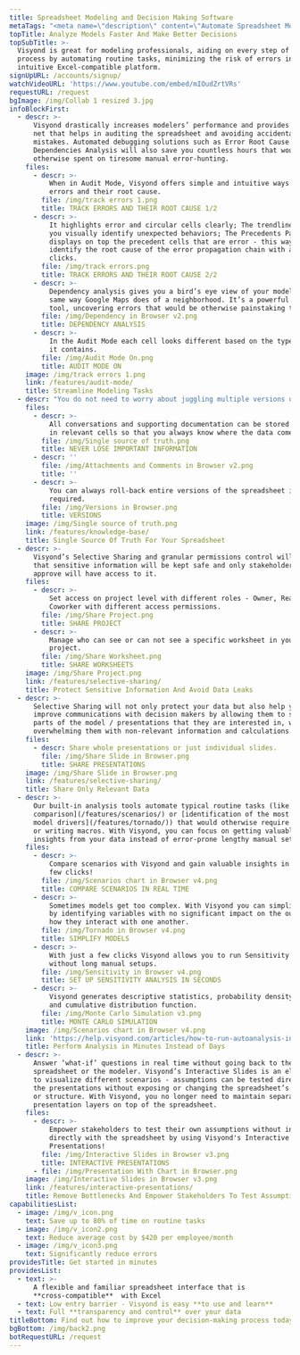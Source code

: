 ```yaml
---
title: Spreadsheet Modeling and Decision Making Software
metaTags: "<meta name=\"description\" content=\"Automate Spreadsheet Modeling Tasks and Minimize the Risk of Errors with Visyond's Excel-compatible platform.\">\r\n<meta name=\"keywords\" content=\"Spreadsheet Modeling Software\">\r\n"
topTitle: Analyze Models Faster And Make Better Decisions
topSubTitle: >-
  Visyond is great for modeling professionals, aiding on every step of the
  process by automating routine tasks, minimizing the risk of errors in an
  intuitive Excel-compatible platform.
signUpURL: /accounts/signup/
watchVideoURL: 'https://www.youtube.com/embed/mIOudZrtVRs'
requestURL: /request
bgImage: /img/Collab 1 resized 3.jpg
infoBlockFirst:
  - descr: >-
      Visyond drastically increases modelers’ performance and provides a safety
      net that helps in auditing the spreadsheet and avoiding accidental
      mistakes. Automated debugging solutions such as Error Root Cause and Cell
      Dependencies Analysis will also save you countless hours that would be
      otherwise spent on tiresome manual error-hunting.
    files:
      - descr: >-
          When in Audit Mode, Visyond offers simple and intuitive ways to track
          errors and their root cause.
        file: /img/track errors 1.png
        title: TRACK ERRORS AND THEIR ROOT CAUSE 1/2
      - descr: >-
          It highlights error and circular cells clearly; The trendlines help
          you visually identify unexpected behaviors; The Precedents Panel
          displays on top the precedent cells that are error - this way you can
          identify the root cause of the error propagation chain with a few
          clicks.
        file: /img/track errors.png
        title: TRACK ERRORS AND THEIR ROOT CAUSE 2/2
      - descr: >-
          Dependency analysis gives you a bird’s eye view of your model in the
          same way Google Maps does of a neighborhood. It’s a powerful auditing
          tool, uncovering errors that would be otherwise painstaking to catch.
        file: /img/Dependency in Browser v2.png
        title: DEPENDENCY ANALYSIS
      - descr: >-
          In the Audit Mode each cell looks different based on the type of data
          it contains.
        file: /img/Audit Mode On.png
        title: AUDIT MODE ON
    image: /img/track errors 1.png
    link: /features/audit-mode/
    title: Streamline Modeling Tasks
  - descr: "You do not need to worry about juggling multiple versions of the spreadsheet while tracking inputs from multiple stakeholders through various communication channels. \r\n\r\nVisyond solves data chaos and establishes a single source of truth by providing intuitive interface to manage scenarios and store all inputs, attachments and conversations directly in the relevant cells.\r\n"
    files:
      - descr: >-
          All conversations and supporting documentation can be stored directly
          in relevant cells so that you always know where the data comes from.
        file: /img/Single source of truth.png
        title: NEVER LOSE IMPORTANT INFORMATION
      - descr: ''
        file: /img/Attachments and Comments in Browser v2.png
        title: ''
      - descr: >-
          You can always roll-back entire versions of the spreadsheet if
          required.
        file: /img/Versions in Browser.png
        title: VERSIONS
    image: /img/Single source of truth.png
    link: /features/knowledge-base/
    title: Single Source Of Truth For Your Spreadsheet
  - descr: >-
      Visyond’s Selective Sharing and granular permissions control will ensure
      that sensitive information will be kept safe and only stakeholders you
      approve will have access to it.
    files:
      - descr: >-
          Set access on project level with different roles - Owner, Reader,
          Coworker with different access permissions.
        file: /img/Share Project.png
        title: SHARE PROJECT
      - descr: >-
          Manage who can see or can not see a specific worksheet in your
          project.
        file: /img/Share Worksheet.png
        title: SHARE WORKSHEETS
    image: /img/Share Project.png
    link: /features/selective-sharing/
    title: Protect Sensitive Information And Avoid Data Leaks
  - descr: >-
      Selective Sharing will not only protect your data but also help you
      improve communications with decision makers by allowing them to see only
      parts of the model / presentations that they are interested in, without
      overwhelming them with non-relevant information and calculations.
    files:
      - descr: Share whole presentations or just individual slides.
        file: /img/Share Slide in Browser.png
        title: SHARE PRESENTATIONS
    image: /img/Share Slide in Browser.png
    link: /features/selective-sharing/
    title: Share Only Relevant Data
  - descr: >-
      Our built-in analysis tools automate typical routine tasks (like [scenario
      comparison](/features/scenarios/) or [identification of the most important
      model drivers](/features/tornado/)) that would otherwise require add-ons
      or writing macros. With Visyond, you can focus on getting valuable
      insights from your data instead of error-prone lengthy manual setups.
    files:
      - descr: >-
          Compare scenarios with Visyond and gain valuable insights in just a
          few clicks!
        file: /img/Scenarios chart in Browser v4.png
        title: COMPARE SCENARIOS IN REAL TIME
      - descr: >-
          Sometimes models get too complex. With Visyond you can simplify them
          by identifying variables with no significant impact on the output and
          how they interact with one another.
        file: /img/Tornado in Browser v4.png
        title: SIMPLIFY MODELS
      - descr: >-
          With just a few clicks Visyond allows you to run Sensitivity analysis
          without long manual setups.
        file: /img/Sensitivity in Browser v4.png
        title: SET UP SENSITIVITY ANALYSIS IN SECONDS
      - descr: >-
          Visyond generates descriptive statistics, probability density function
          and cumulative distribution function.
        file: /img/Monte Carlo Simulation v3.png
        title: MONTE CARLO SIMULATION
    image: /img/Scenarios chart in Browser v4.png
    link: 'https://help.visyond.com/articles/how-to-run-autoanalysis-in-visyond/'
    title: Perform Analysis in Minutes Instead of Days
  - descr: >-
      Answer ‘what-if’ questions in real time without going back to the
      spreadsheet or the modeler. Visyond’s Interactive Slides is an elegant way
      to visualize different scenarios - assumptions can be tested directly in
      the presentations without exposing or changing the spreadsheet’s content
      or structure. With Visyond, you no longer need to maintain separate
      presentation layers on top of the spreadsheet.
    files:
      - descr: >-
          Empower stakeholders to test their own assumptions without interacting
          directly with the spreadsheet by using Visyond's Interactive
          Presentations!
        file: /img/Interactive Slides in Browser v3.png
        title: INTERACTIVE PRESENTATIONS
      - file: /img/Presentation With Chart in Browser.png
    image: /img/Interactive Slides in Browser v3.png
    link: /features/interactive-presentations/
    title: Remove Bottlenecks And Empower Stakeholders To Test Assumptions
capabilitiesList:
  - image: /img/v_icon.png
    text: Save up to 80% of time on routine tasks
  - image: /img/v_icon2.png
    text: Reduce average cost by $420 per employee/month
  - image: /img/v_icon3.png
    text: Significantly reduce errors
providesTitle: Get started in minutes
providesList:
  - text: >-
      A flexible and familiar spreadsheet interface that is
      **cross-compatible**  with Excel
  - text: Low entry barrier - Visyond is easy **to use and learn**
  - text: Full **transparency and control** over your data
titleBottom: Find out how to improve your decision-making process today
bgBottom: /img/back2.png
botRequestURL: /request
---
```


